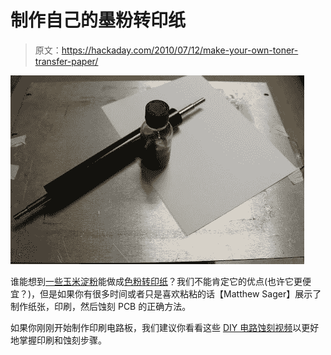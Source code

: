 # 制作自己的墨粉转印纸

> 原文：<https://hackaday.com/2010/07/12/make-your-own-toner-transfer-paper/>

![](img/cb418c0f4164df915220dca0f05959c3.png "What a nice rolling pin.")

谁能想到[一些玉米淀粉](http://sites.google.com/site/matthewsager/home/projects/electronicsshop/tonertransferpaper)能做成[色粉转印纸](http://hackaday.com/2010/05/07/toner-transfer-explained-step-by-step/)？我们不能肯定它的优点(也许它更便宜？)，但是如果你有很多时间或者只是喜欢粘粘的话【Matthew Sager】展示了制作纸张，印刷，然后蚀刻 PCB 的正确方法。

如果你刚刚开始制作印刷电路板，我们建议你看看这些 [DIY 电路蚀刻视频](http://hackaday.com/2009/11/09/diy-circuit-etching-video-tutorial/)以更好地掌握印刷和蚀刻步骤。